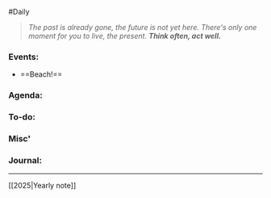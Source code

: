 #Daily
>*The past is already gone, the future is not yet here. There's only one moment for you to live, the present.*
>***Think often, act well.***
### Events:
- ==Beach!==
### Agenda:

### To-do:

### Misc'

### Journal:


---
[[2025|Yearly note]]